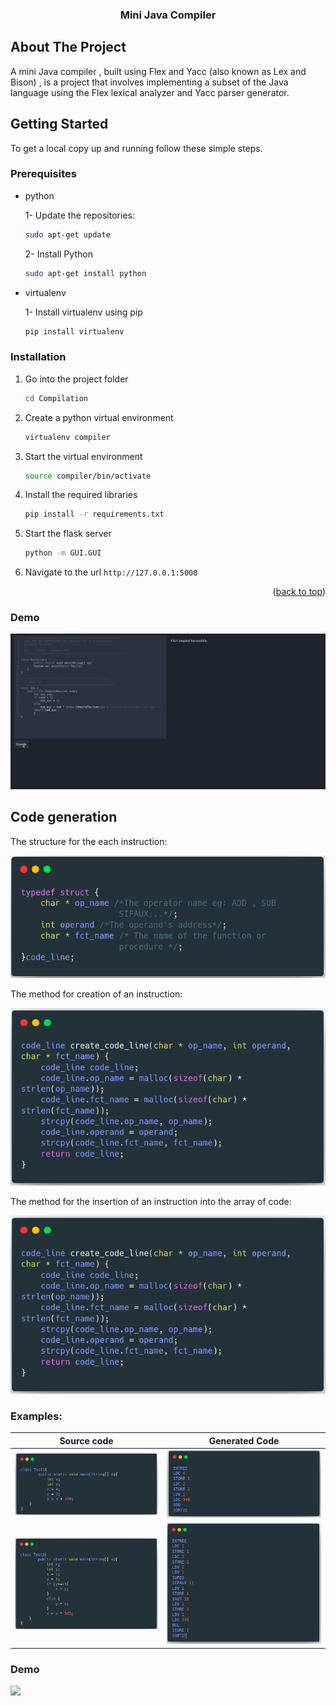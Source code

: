 <h3 align="center">Mini Java Compiler</h3>

</div>

<!-- ABOUT THE PROJECT -->

## About The Project

A mini Java compiler , built using Flex and Yacc (also known as Lex and Bison) , is a project that involves implementing a subset of the Java language using the Flex lexical analyzer and Yacc parser generator.

<!-- GETTING STARTED -->

## Getting Started

To get a local copy up and running follow these simple steps.

### Prerequisites

- python

  1- Update the repositories:

  ```sh
  sudo apt-get update
  ```

  2- Install Python

  ```sh
  sudo apt-get install python
  ```

- virtualenv

  1- Install virtualenv using pip

  ```sh
  pip install virtualenv
  ```

### Installation

1.  Go into the project folder
    ```sh
    cd Compilation
    ```
2.  Create a python virtual environment
    ```sh
    virtualenv compiler
    ```
3.  Start the virtual environment
    ```sh
    source compiler/bin/activate
    ```
4. Install the required libraries
    ```sh
    pip install -r requirements.txt
    ```
5. Start the flask server
    ```sh
    python -m GUI.GUI
    ```
6. Navigate to the url `http://127.0.0.1:5000`
    <p align="right">(<a href="#readme-top">back to top</a>)</p>


### Demo
<p align="center">
  <img src="demo/demo.gif" alt="animated" />
</p>

## Code generation

The structure for the each instruction:

![](code_gen/screenshots/1.png)

The method for creation of an instruction:

![](code_gen/screenshots/2.png)


The method for the insertion of an instruction into the array of code:

![](code_gen/screenshots/2.png)

### Examples:


Source code             |  Generated Code
:-------------------------:|:-------------------------:
![](code_gen/screenshots/1_code.png)  |  ![](code_gen/screenshots/1_code_gen.png)
![](code_gen/screenshots/2_code.png)  |  ![](code_gen/screenshots/2_code_gen.png)


### Demo
![](demo/code_gen.gif)

